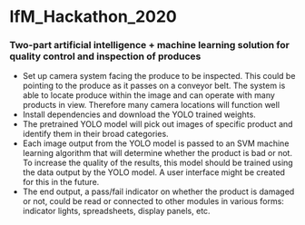 # IfM_Hackathon_2020

### Two-part artificial intelligence + machine learning solution for quality control and inspection of produces

 - Set up camera system facing the produce to be inspected. This could be pointing to the produce as it passes on a conveyor belt. The system is able to locate produce within the image and can operate with many products in view. Therefore many camera locations will function well
 - Install dependencies and download the YOLO trained weights.
 - The pretrained YOLO  model will pick out images of specific product and identify them in their broad categories.
 - Each image output from the YOLO model is passed to an SVM  machine learning algorithm that will determine whether the product is bad or not. To increase the quality of the results, this model should be trained using the data output by the YOLO model. A user interface might be created for this in the future.
 - The end output, a pass/fail indicator on whether the product is damaged or not, could be read or connected to other modules in various forms: indicator lights, spreadsheets, display panels, etc.
